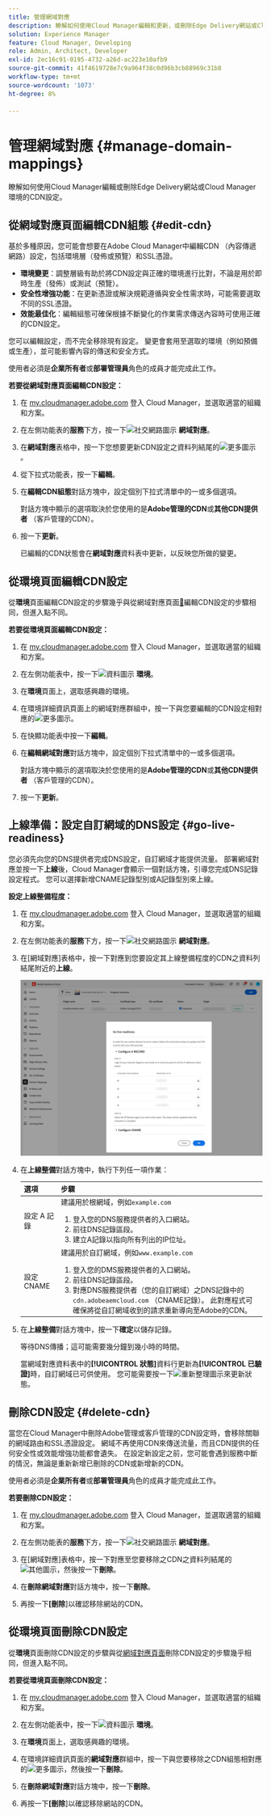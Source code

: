 ```yaml
---
title: 管理網域對應
description: 瞭解如何使用Cloud Manager編輯和更新，或刪除Edge Delivery網站或Cloud Manager環境的CDN設定。
solution: Experience Manager
feature: Cloud Manager, Developing
role: Admin, Architect, Developer
exl-id: 2ec16c91-0195-4732-a26d-ac223e10afb9
source-git-commit: 41f4619728e7c9a964f38c0d96b3cb88969c31b8
workflow-type: tm+mt
source-wordcount: '1073'
ht-degree: 8%

---
```


# 管理網域對應 {#manage-domain-mappings}

瞭解如何使用Cloud Manager編輯或刪除Edge Delivery網站或Cloud Manager環境的CDN設定。

## 從網域對應頁面編輯CDN組態 {#edit-cdn}

基於多種原因，您可能會想要在Adobe Cloud Manager中編輯CDN （內容傳遞網路）設定，包括環境層（發佈或預覽）和SSL憑證。

* **環境變更**：調整層級有助於將CDN設定與正確的環境進行比對，不論是用於即時生產（發佈）或測試（預覽）。
* **安全性增強功能**：在更新憑證或解決規範遵循與安全性需求時，可能需要選取不同的SSL憑證。
* **效能最佳化**：編輯組態可確保根據不斷變化的作業需求傳送內容時可使用正確的CDN設定。

您可以編輯設定，而不完全移除現有設定。 變更會套用至選取的環境（例如預備或生產），並可能影響內容的傳送和安全方式。

使用者必須是&#x200B;**企業所有者**&#x200B;或&#x200B;**部署管理員**&#x200B;角色的成員才能完成此工作。

**若要從網域對應頁面編輯CDN設定：**

1. 在 [my.cloudmanager.adobe.com](https://my.cloudmanager.adobe.com/) 登入 Cloud Manager，並選取適當的組織和方案。
1. 在左側功能表的&#x200B;**服務**&#x200B;下方，按一下![社交網路圖示](https://spectrum.adobe.com/static/icons/workflow_18/Smock_SocialNetwork_18_N.svg) **網域對應**。
1. 在&#x200B;**網域對應**&#x200B;表格中，按一下您想要更新CDN設定之資料列結尾的![更多圖示](https://spectrum.adobe.com/static/icons/workflow_18/Smock_More_18_N.svg)。

1. 從下拉式功能表，按一下&#x200B;**編輯**。

1. 在&#x200B;**編輯CDN組態**&#x200B;對話方塊中，設定個別下拉式清單中的一或多個選項。

   對話方塊中顯示的選項取決於您使用的是&#x200B;**Adobe管理的CDN**&#x200B;或&#x200B;**其他CDN提供者** （客戶管理的CDN）。

1. 按一下&#x200B;**更新**。

   已編輯的CDN狀態會在&#x200B;**網域對應**&#x200B;資料表中更新，以反映您所做的變更。


## 從環境頁面編輯CDN設定

從&#x200B;**環境**&#x200B;頁面編輯CDN設定的步驟幾乎與從網域對應頁面[&#128279;](#edit-cdn)編輯CDN設定的步驟相同，但進入點不同。

**若要從環境頁面編輯CDN設定：**

1. 在 [my.cloudmanager.adobe.com](https://my.cloudmanager.adobe.com/) 登入 Cloud Manager，並選取適當的組織和方案。

1. 在左側功能表中，按一下![資料圖示](https://spectrum.adobe.com/static/icons/workflow_18/Smock_Data_18_N.svg) **環境**。

1. 在&#x200B;**環境**&#x200B;頁面上，選取感興趣的環境。

1. 在環境詳細資訊頁面上的網域對應群組中，按一下與您要編輯的CDN設定相對應的![更多圖示](https://spectrum.adobe.com/static/icons/workflow_18/Smock_More_18_N.svg)。

1. 在快顯功能表中按一下&#x200B;**編輯**。

1. 在&#x200B;**編輯網域對應**&#x200B;對話方塊中，設定個別下拉式清單中的一或多個選項。

   對話方塊中顯示的選項取決於您使用的是&#x200B;**Adobe管理的CDN**&#x200B;或&#x200B;**其他CDN提供者** （客戶管理的CDN）。

1. 按一下&#x200B;**更新**。


## 上線準備：設定自訂網域的DNS設定 {#go-live-readiness}

您必須先向您的DNS提供者完成DNS設定，自訂網域才能提供流量。 部署網域對應並按一下&#x200B;**上線**&#x200B;後，Cloud Manager會顯示一個對話方塊，引導您完成DNS記錄設定程式。 您可以選擇新增CNAME記錄型別或A記錄型別來上線。

<!-- See also [APEX record](/help/implementing/cloud-manager/custom-domain-names/add-custom-domain-name.md#adobe-managed-cert-cname-record#adobe-managed-cert-apex-record) and [CNAME record](/help/implementing/cloud-manager/custom-domain-names/add-custom-domain-name.md#adobe-managed-cert-cname-record). -->

**設定上線整備程度：**

1. 在 [my.cloudmanager.adobe.com](https://my.cloudmanager.adobe.com/) 登入 Cloud Manager，並選取適當的組織和方案。
1. 在左側功能表的&#x200B;**服務**&#x200B;下方，按一下![社交網路圖示](https://spectrum.adobe.com/static/icons/workflow_18/Smock_SocialNetwork_18_N.svg) **網域對應**。
1. 在[網域對應]表格中，按一下對應到您要設定其上線整備程度的CDN之資料列結尾附近的&#x200B;**上線**。

   ![上線準備程度對話方塊](/help/implementing/cloud-manager/assets/domain-mappings-go-live-readiness.png)

1. 在&#x200B;**上線整備**&#x200B;對話方塊中，執行下列任一項作業：

   | 選項 | 步驟 |
   | --- | --- |
   | 設定 A 記錄 | 建議用於根網域，例如`example.com`<br><ol><li>登入您的DNS服務提供者的入口網站。<li>前往DNS記錄區段。<li>建立A記錄以指向所有列出的IP位址。</li></ol> |
   | 設定 CNAME | 建議用於自訂網域，例如`www.example.com`<br><ol><li>登入您的DMS服務提供者的入口網站。<li>前往DNS記錄區段。<li>對應DNS服務提供者（您的自訂網域）之DNS記錄中的`cdn.adobeaemcloud.com` （CNAME記錄）。 此對應程式可確保將從自訂網域收到的請求重新導向至Adobe的CDN。</li></ol> |

1. 在&#x200B;**上線整備**&#x200B;對話方塊中，按一下&#x200B;**確定**&#x200B;以儲存記錄。

   等待DNS傳播；這可能需要幾分鐘到幾小時的時間。

   當網域對應資料表中的&#x200B;**[!UICONTROL 狀態]**&#x200B;資料行更新為&#x200B;**[!UICONTROL 已驗證]**&#x200B;時，自訂網域已可供使用。 您可能需要按一下![重新整理圖示](https://spectrum.adobe.com/static/icons/workflow_18/Smock_Refresh_18_N.svg)來更新狀態。

## 刪除CDN設定 {#delete-cdn}

當您在Cloud Manager中刪除Adobe管理或客戶管理的CDN設定時，會移除關聯的網域路由和SSL憑證設定。 網域不再使用CDN來傳送流量，而且CDN提供的任何安全性或效能增強功能都會遺失。 在設定新設定之前，您可能會遇到服務中斷的情況，無論是重新新增已刪除的CDN或新增新的CDN。

使用者必須是&#x200B;**企業所有者**&#x200B;或&#x200B;**部署管理員**&#x200B;角色的成員才能完成此工作。

**若要刪除CDN設定：**

1. 在 [my.cloudmanager.adobe.com](https://my.cloudmanager.adobe.com/) 登入 Cloud Manager，並選取適當的組織和方案。

1. 在左側功能表的&#x200B;**服務**&#x200B;下方，按一下![社交網路圖示](https://spectrum.adobe.com/static/icons/workflow_18/Smock_SocialNetwork_18_N.svg) **網域對應**。

1. 在[網域對應]表格中，按一下對應至您要移除之CDN之資料列結尾的![其他圖示](https://spectrum.adobe.com/static/icons/workflow_18/Smock_More_18_N.svg)，然後按一下&#x200B;**刪除**。

1. 在&#x200B;**刪除網域對應**&#x200B;對話方塊中，按一下&#x200B;**刪除**。

1. 再按一下&#x200B;**[刪除**]以確認移除網站的CDN。


## 從環境頁面刪除CDN設定

從&#x200B;**環境**&#x200B;頁面刪除CDN設定的步驟與從[網域對應頁面](#edit-cdn)刪除CDN設定的步驟幾乎相同，但進入點不同。

**若要從環境頁面刪除CDN設定：**

1. 在 [my.cloudmanager.adobe.com](https://my.cloudmanager.adobe.com/) 登入 Cloud Manager，並選取適當的組織和方案。

1. 在左側功能表中，按一下![資料圖示](https://spectrum.adobe.com/static/icons/workflow_18/Smock_Data_18_N.svg) **環境**。

1. 在&#x200B;**環境**&#x200B;頁面上，選取感興趣的環境。

1. 在環境詳細資訊頁面的&#x200B;**網域對應**&#x200B;群組中，按一下與您要移除之CDN組態相對應的![更多圖示](https://spectrum.adobe.com/static/icons/workflow_18/Smock_More_18_N.svg)，然後按一下&#x200B;**刪除**。

1. 在&#x200B;**刪除網域對應**&#x200B;對話方塊中，按一下&#x200B;**刪除**。

1. 再按一下&#x200B;**[刪除**]以確認移除網站的CDN。
